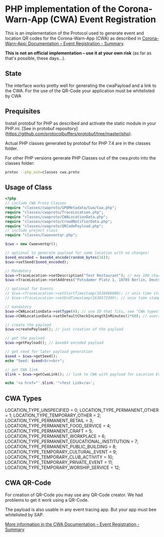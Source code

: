 PHP implementation of the Corona-Warn-App (CWA) Event Registration
===================================================================
This is an implementation of the Protocol used to generate event and location QR codes for the Corona-Warn-App (CWA) as described in [
Corona-Warn-App: Documentation – Event Registration - Summary](https://github.com/corona-warn-app/cwa-documentation/blob/master/event_registration.md).

**This is not an official implementation – use it at your own risk** (as far as that's possible, these days…).

State
-----
The interface works pretty well for generating the cwaPayload and a link to the CWA. For the use of the QR-Code your application must be whitelisted by CWA

Prequisites
-----------
Install protobuf for PHP as described and activate the static module in your PHP.ini.
[See in protobuf repository] (https://github.com/protocolbuffers/protobuf/tree/master/php).

Actual PHP classes generated by protobuf for PHP 7.4 are in the classes folder.

For other PHP versions generate PHP Classes out of the cwa.proto into the classes folder:

```sh
protoc --php_out=classes cwa.proto
```

Usage of Class
--------------
```php
<?php
// include CWA Proto Classes
require "classes/cwaproto/GPBMetadata/Cwa/Cwa.php";
require "classes/cwaproto/TraceLocation.php";
require "classes/cwaproto/CWALocationData.php";
require "classes/cwaproto/CrowdNotifierData.php";
require "classes/cwaproto/QRCodePayload.php";
// include project class
require "classes/Cwaeventqr.php";

$cwa = new Cwaeventqr();

// optional to generate payload for same location with no changes!
$seed_encoded = base64_encode(random_bytes(16));
$cwa->setSeed($seed_encoded);

// Mandatory
$cwa->TraceLocation->setDescription("Test Restaurant"); // max 100 characters
$cwa->TraceLocation->setAddress("Potsdamer Platz 1, 10785 Berlin, Deutschland"); // max 100 characters

// optional for Events
// $cwa->TraceLocation->setStartTimestamp(1638486000); // unix time stamp
// $cwa->TraceLocation->setEndTimestamp(1638572399); // unix time stamp

// mandatory
$cwa->CWALocationData->setType(4); // use ID that fits, see "CWA types" list below
$cwa->CWALocationData->setDefaultCheckInLengthInMinutes(2*60); // average checkin length in minutes

// create the payload
$cwa->createPayload(); // just creation of the payload

// get the payload
$cwa->getPayload(); // base64 encoded payload

// get seed for later payload generation
$seed = $cwa->getSeed();
echo "Seed: $seed<br><br>";

// get CWA link
$link = $cwa->getCwaLink(); // link to CWA with payload for Location Event

echo '<a href="'.$link.'">Test Link</a>';

```

CWA Types
-------------------
LOCATION_TYPE_UNSPECIFIED = 0;
LOCATION_TYPE_PERMANENT_OTHER = 1;
LOCATION_TYPE_TEMPORARY_OTHER = 2;
LOCATION_TYPE_PERMANENT_RETAIL = 3;
LOCATION_TYPE_PERMANENT_FOOD_SERVICE = 4;
LOCATION_TYPE_PERMANENT_CRAFT = 5;
LOCATION_TYPE_PERMANENT_WORKPLACE = 6;
LOCATION_TYPE_PERMANENT_EDUCATIONAL_INSTITUTION = 7;
LOCATION_TYPE_PERMANENT_PUBLIC_BUILDING = 8;
LOCATION_TYPE_TEMPORARY_CULTURAL_EVENT = 9;
LOCATION_TYPE_TEMPORARY_CLUB_ACTIVITY = 10;
LOCATION_TYPE_TEMPORARY_PRIVATE_EVENT = 11;
LOCATION_TYPE_TEMPORARY_WORSHIP_SERVICE = 12;
  
CWA QR-Code  
-------------------
For creation of QR-Code you may use any QR-Code creator.
We had problems to get it work using a QR-Code.

The payload is also usable in any event tracing app. But your app must bee whitelisted by SAP.

[More information in the CWA Documentation – Event Registration - Summary](https://github.com/corona-warn-app/cwa-documentation/blob/master/event_registration.md)